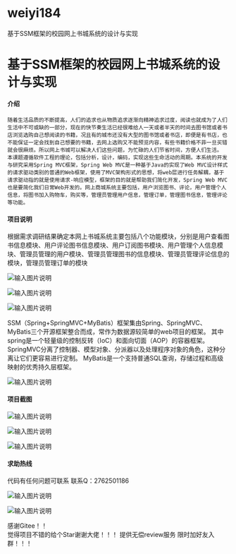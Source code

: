 # weiyi184
基于SSM框架的校园网上书城系统的设计与实现

# 基于SSM框架的校园网上书城系统的设计与实现

#### 介绍
    随着生活品质的不断提高，人们的追求也从物质追求逐渐向精神追求过度，阅读也就成为了人们生活中不可或缺的一部分，现在的快节奏生活已经很难给人一天或者半天的时间去图书馆或者书店浏览选购自己想阅读的书籍，况且有的城市还没有大型的图书馆或者书店，即便是有书店，也不能保证一定会找到自己想要的书籍，去网上选购又不能预览内容，有些书籍价格不菲一旦买错就会很麻烦。所以网上书城可以解决人们这些问题，为忙碌的人们节省时间，方便人们生活。 
    本课题遵循软件工程的理论，包括分析，设计，编码，实现这些生命活动的周期。本系统的开发与研究采用Spring MVC框架，Spring Web MVC是一种基于Java的实现了Web MVC设计样式的请求驱动类别的普通的Web框架，使用了MVC架构形式的思想，将web层进行任务解耦，基于请求驱动指的就是使用请求-响应模型，框架的目的就是帮助我们简化开发，Spring Web MVC也是要简化我们日常Web开发的。网上商城系统主要包括，用户浏览图书、评论，用户管理个人信息，将图书加入购物车，购买等，管理员管理用户信息，管理订单，管理图书信息，管理评论等功能。

#### 项目说明


根据需求调研结果确定本网上书城系统主要包括八个功能模块，分别是用户查看图书信息模块、用户评论图书信息模块、用户订阅图书模块、用户管理个人信息模块、管理员管理的用户模块、管理员管理图书的信息模块、管理员管理评论信息的模块，管理员管理订单的模块


![输入图片说明](https://images.gitee.com/uploads/images/2021/1026/222202_470e32df_8650135.png "屏幕截图.png")

![输入图片说明](https://images.gitee.com/uploads/images/2021/1026/222225_be65ef25_8650135.png "屏幕截图.png")


![输入图片说明](https://images.gitee.com/uploads/images/2021/1026/222216_c142c3c0_8650135.png "屏幕截图.png")

SSM（Spring+SpringMVC+MyBatis）框架集由Spring、SpringMVC、MyBatis三个开源框架整合而成，常作为数据源较简单的web项目的框架。
其中spring是一个轻量级的控制反转（IoC）和面向切面（AOP）的容器框架。
SpringMVC分离了控制器、模型对象、分派器以及处理程序对象的角色，这种分离让它们更容易进行定制。
MyBatis是一个支持普通SQL查询，存储过程和高级映射的优秀持久层框架。

![输入图片说明](https://images.gitee.com/uploads/images/2021/1026/222257_67a19c4a_8650135.png "屏幕截图.png")






#### 项目截图

![输入图片说明](https://images.gitee.com/uploads/images/2021/1026/222312_944bd6a0_8650135.png "屏幕截图.png")

![输入图片说明](https://images.gitee.com/uploads/images/2021/1026/222321_d6399010_8650135.png "屏幕截图.png")

![输入图片说明](https://images.gitee.com/uploads/images/2021/1026/222328_97eb2596_8650135.png "屏幕截图.png")

#### 求助热线




代码有任何问题可联系
联系Q：2762501186

                            
![输入图片说明](https://images.gitee.com/uploads/images/2020/1119/003728_cd598bb9_4865385.jpeg "微信.jpg")       

![输入图片说明](https://images.gitee.com/uploads/images/2021/1026/221249_847cb212_8650135.png "屏幕截图.png")
    

感谢Gitee！！  
觉得项目不错的给个Star谢谢大佬！！！
提供无偿review服务
限时加好友入群！！！

